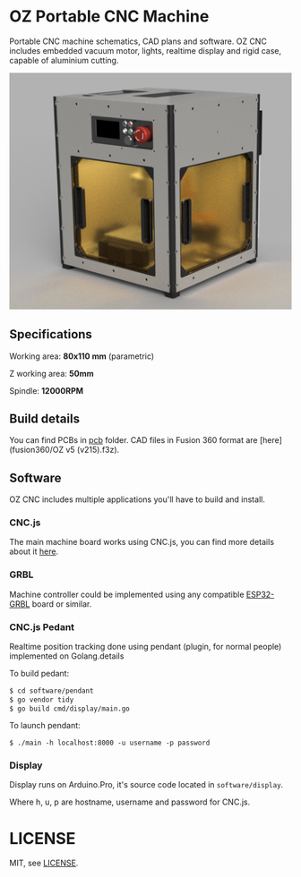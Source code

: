 # OZ Portable CNC Machine
Portable CNC machine schematics, CAD plans and software. OZ CNC includes embedded vacuum motor, lights, realtime display and rigid case, capable of aluminium cutting.

![OZ CNC](assets/render-1.png)

## Specifications
Working area: **80x110 mm** (parametric)

Z working area: **50mm**

Spindle: **12000RPM**

## Build details
You can find PCBs in [pcb](/pcb) folder.
CAD files in Fusion 360 format are [here](fusion360/OZ v5 (v215).f3z).

## Software
OZ CNC includes multiple applications you'll have to build and install.

### CNC.js
The main machine board works using CNC.js, you can find more details about it [here](https://cnc.js.org/).

### GRBL
Machine controller could be implemented using any compatible [ESP32-GRBL](https://github.com/bdring/Grbl_Esp32) board or similar.

### CNC.js Pedant
Realtime position tracking done using pendant (plugin, for normal people) implemented on Golang.details

To build pedant:

```
$ cd software/pendant
$ go vendor tidy
$ go build cmd/display/main.go
```

To launch pendant:
```
$ ./main -h localhost:8000 -u username -p password
```

### Display
Display runs on Arduino.Pro, it's source code located in `software/display`.

Where h, u, p are hostname, username and password for CNC.js.

# LICENSE
MIT, see [LICENSE](LICENSE.md).